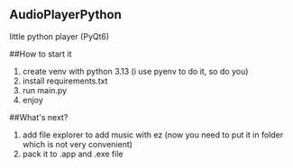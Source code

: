 ## AudioPlayerPython
little python player (PyQt6)

##How to start it
 1. create venv with python 3.13 (i use pyenv to do it, so do you)
 2. install requirements.txt
 3. run main.py
 4. enjoy

##What's next?
 1. add file explorer to add music with ez (now you need to put it in folder which is not very сonvenient)
 2. pack it to .app and .exe file

